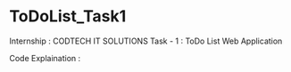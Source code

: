 # ToDoList_Task1

Internship  : CODTECH IT SOLUTIONS
Task - 1 : ToDo List Web Application

Code Explaination :
